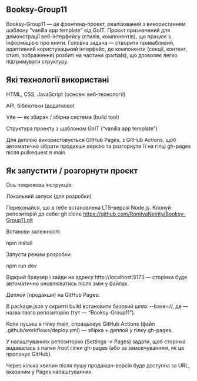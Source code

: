 ## Booksy-Group11

Booksy-Group11 — це фронтенд-проект, реалізований з використанням шаблону “vanilla app template” від GoIT.
Проєкт призначений для демонстрації веб-інтерфейсу (стилів, компонентів), що працює з інформацією про книги.
Головна задача — створити привабливий, адаптивний користувацький інтерфейс, де компоненти (секції, контент, стилі, зображення) розбиті на частини (partials), що дозволяє легко підтримувати структуру.

## Які технології використані

HTML, CSS, JavaScript (основні веб-технології)

АPI, бібліотеки (додатково)

Vite — як збирач / збірна система (build tool)

Структура проекту з шаблоном GoIT (“vanilla app template”)

Для деплою використовується GitHub Pages, з GitHub Actions, щоб автоматично зібрати продакшн версію та розгорнути її на гілці gh-pages після pullrequest в main

## Як запустити / розгорнути проєкт

Ось покрокова інструкція:

Локальний запуск (для розробки)

Переконайся, що в тебе встановлена LTS-версія Node.js.
Клонуй репозиторій до себе:
git clone https://github.com/RomIvaNeirity/Booksy-Group11.git

Встанови залежності:

npm install

Запусти режим розробки:

npm run dev

Відкрий браузер і зайди на адресу http://localhost:5173 — сторінка буде автоматично оновлюватись після змін у файлах.

Деплой (продакшн) на GitHub Pages:

В package.json у скрипті build встановити базовий шлях --base=/<REPO>/, де <REPO> — назва твого репозиторію (тут — “Booksy-Group11”).

Коли пушиш в гілку main, спрацьовує GitHub Actions (файл .github/workflows/deploy.yml) — збірка + деплой у гілку gh-pages.

У налаштуваннях репозиторію (Settings → Pages) задати, щоб сторінка видавалась з папки /root гілки gh-pages (або за замовчуванням, як це пропонує GitHub).

Через кілька хвилин після пушу продакшн-версія буде доступна за URL, вказаним у Pages налаштуваннях.
